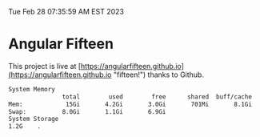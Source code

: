 Tue Feb 28 07:35:59 AM EST 2023

# Angular Fifteen


This project is live at [https://angularfifteen.github.io](https://angularfifteen.github.io "fifteen!") thanks to Github.

```bash
System Memory
               total        used        free      shared  buff/cache   available
Mem:            15Gi       4.2Gi       3.0Gi       701Mi       8.1Gi        10Gi
Swap:          8.0Gi       1.1Gi       6.9Gi
System Storage
1.2G	.
```
